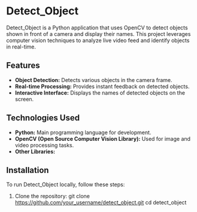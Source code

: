 # Detect_Object

Detect_Object is a Python application that uses OpenCV to detect objects shown in front of a camera and display their names. This project leverages computer vision techniques to analyze live video feed and identify objects in real-time.

## Features

- **Object Detection:** Detects various objects in the camera frame.
- **Real-time Processing:** Provides instant feedback on detected objects.
- **Interactive Interface:** Displays the names of detected objects on the screen.

## Technologies Used

- **Python:** Main programming language for development.
- **OpenCV (Open Source Computer Vision Library):** Used for image and video processing tasks.
- **Other Libraries:** 

## Installation

To run Detect_Object locally, follow these steps:

1. Clone the repository:
git clone https://github.com/your_username/detect_object.git
cd detect_object
